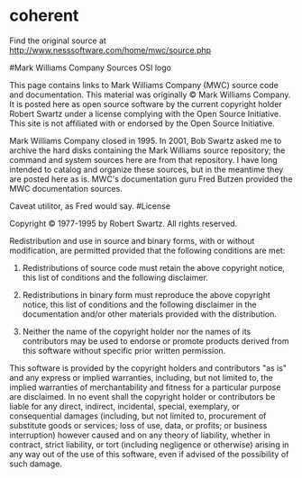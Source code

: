 # coherent

Find the original source at http://www.nesssoftware.com/home/mwc/source.php


#Mark Williams Company Sources
OSI logo

This page contains links to Mark Williams Company (MWC) source code and documentation. This material was originally © Mark Williams Company. It is posted here as open source software by the current copyright holder Robert Swartz under a license complying with the Open Source Initiative. This site is not affiliated with or endorsed by the Open Source Initiative.

Mark Williams Company closed in 1995. In 2001, Bob Swartz asked me to archive the hard disks containing the Mark Williams source repository; the command and system sources here are from that repository. I have long intended to catalog and organize these sources, but in the meantime they are posted here as is. MWC's documentation guru Fred Butzen provided the MWC documentation sources.

Caveat utilitor, as Fred would say.
#License

Copyright © 1977-1995 by Robert Swartz.
All rights reserved.

Redistribution and use in source and binary forms, with or without modification, are permitted provided that the following conditions are met:

1. Redistributions of source code must retain the above copyright notice, this list of conditions and the following disclaimer.

2. Redistributions in binary form must reproduce the above copyright notice, this list of conditions and the following disclaimer in the documentation and/or other materials provided with the distribution.

3. Neither the name of the copyright holder nor the names of its contributors may be used to endorse or promote products derived from this software without specific prior written permission.

This software is provided by the copyright holders and contributors "as is" and any express or implied warranties, including, but not limited to, the implied warranties of merchantability and fitness for a particular purpose are disclaimed. In no event shall the copyright holder or contributors be liable for any direct, indirect, incidental, special, exemplary, or consequential damages (including, but not limited to, procurement of substitute goods or services; loss of use, data, or profits; or business interruption) however caused and on any theory of liability, whether in contract, strict liability, or tort (including negligence or otherwise) arising in any way out of the use of this software, even if advised of the possibility of such damage.
